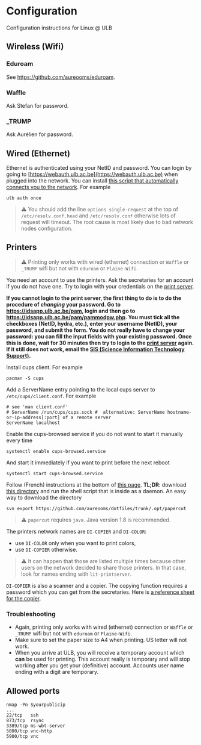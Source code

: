 # Configuration
Configuration instructions for Linux @ ULB

## Wireless (Wifi)

### Eduroam
See https://github.com/aureooms/eduroam.

### Waffle
Ask Stefan for password.

### \_TRUMP
Ask Aurélien for password.

## Wired (Ethernet)

Ethernet is authenticated using your NetID and password. You can login by going to [https://webauth.ulb.ac.be](https://webauth.ulb.ac.be) when plugged into the network. You can install [this script that automatically connects you to the network](https://github.com/aureooms-ulb/ulb). For example

    ulb auth once
    
> :warning: You should add the line `options single-request` at the top of `/etc/resolv.conf.head` and `/etc/resolv.conf` otherwise lots of request will timeout. The root cause is most likely due to bad network nodes configuration.

## Printers

> :warning: Printing only works with wired (ethernet) connection or `Waffle` or `_TRUMP` wifi but not with `eduroam` or `Plaine-Wifi`.

You need an account to use the printers. Ask the secretaries for an account if you do not have one. Try to login with your credentials on the [print server](https://fscd-printserver.ulb.ac.be:9192/user).

**If you cannot login to the print server, the first thing to do is to do the procedure of *changing* your password.
Go to https://idsapp.ulb.ac.be/pam, login and then go to https://idsapp.ulb.ac.be/pam/pammodpw.php. You must tick all the checkboxes (NetID, hydra, etc.), enter your username (NetID), your password, and submit the form. You do not really have to change your password: you can fill the input fields with your existing password. Once this is done, wait for 30 minutes then try to login to the [print server](https://fscd-printserver.ulb.ac.be:9192/user) again. If it still does not work, email the [SIS (Science Information Technology Support)](mailto:sis@ulb.ac.be).**

Install cups client. For example

    pacman -S cups

Add a ServerName entry pointing to the local cups server to `/etc/cups/client.conf`. For example

    # see 'man client.conf'
    # ServerName /run/cups/cups.sock #  alternative: ServerName hostname-or-ip-address[:port] of a remote server
    ServerName localhost    

Enable the cups-browsed service if you do not want to start it manually every time

    systemctl enable cups-browsed.service
    
And start it immediately if you want to print before the next reboot

    systemctl start cups-browsed.service

Follow (French) instructions at the bottom of [this page](http://sis.ulb.ac.be/dokuwiki/doku.php?id=ppcfsc). __TL;DR__: download [this directory](https://github.com/aureooms/dotfiles/tree/master/opt/papercut) and run the shell script that is inside as a daemon. An easy way to download the directory

    svn export https://github.com/aureooms/dotfiles/trunk/.opt/papercut
    
> :warning: `papercut` requires `java`. Java version 1.8 is recommended.
    
The printers network names are `DI-COPIER` and `DI-COLOR`:

  - use `DI-COLOR` only when you want to print colors,
  - use `DI-COPIER` otherwise.
  
> :warning: It can happen that those are listed multiple times because other users on the network decided to share those printers. In that case, look for names ending with `lit-printserver`.
  
`DI-COPIER` is also a scanner and a copier. The copying function requires a password which you can get from the secretaries. Here is [a reference sheet for the copier](https://ipfs.io/ipfs/QmNVBjifKRUR5AG3b5oDNgtnDe4uFLJ27Xo9PhkB7dU1bR).

### Troubleshooting

  - Again, printing only works with wired (ethernet) connection or `Waffle` or `_TRUMP` wifi but not with `eduroam` or `Plaine-Wifi`.
  - Make sure to set the paper size to A4 when printing. US letter will not work.
  - When you arrive at ULB, you will receive a temporary account which __can__ be used for printing. This account really is temporary and will stop working after you get your (definitive) account. Accounts user name ending with a digit are temporary.
    
## Allowed ports

    nmap -Pn $yourpublicip
    ...
    22/tcp   ssh
    873/tcp  rsync
    3389/tcp ms-wbt-server
    5800/tcp vnc-http
    5900/tcp vnc
